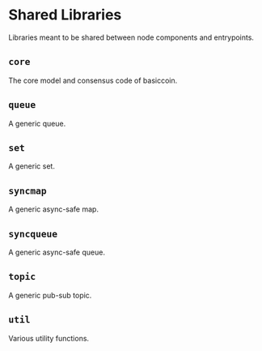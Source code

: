 # Shared Libraries

Libraries meant to be shared between node components and entrypoints.

## `core`
The core model and consensus code of basiccoin.

## `queue`
A generic queue.

## `set`
A generic set.

## `syncmap`
A generic async-safe map.

## `syncqueue`
A generic async-safe queue.

## `topic`
A generic pub-sub topic.

## `util`
Various utility functions.
